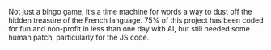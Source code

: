 Not just a bingo game, it’s a time machine for words a way to dust off the hidden treasure of the French language.
75% of this project has been coded for fun and non-profit in less than one day with AI, but still needed some human patch, particularly for the JS code.
